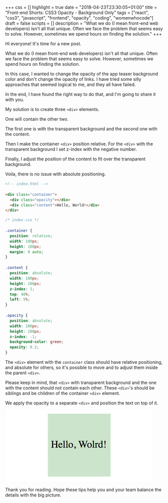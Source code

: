 +++
css = []
highlight = true
date = "2018-04-23T23:30:05+01:00"
title = "Front-end Shorts: CSS3 Opacity - Background Only"
tags = ["react", "css3", "javascript", "frontend", "opacity", "coding", "womenwhocode"]
draft = false
scripts = []
description = "What we do (I mean front-end web developers) isn't all that unique. Often we face the problem that seems easy to solve. However, sometimes we spend hours on finding the solution."
+++

Hi everyone! It's time for a new post.

What we do (I mean front-end web developers) isn't all that unique.
Often we face the problem that seems easy to solve. However, sometimes we spend hours on finding the solution.

In this case, I wanted to change the opacity of the app teaser background color and don't change the opacity of links. I have tried some silly approaches that seemed logical to me, and they all have failed.

In the end, I have found the right way to do that, and I'm going to share it with you.

My solution is to create three `<div>` elements.

One will contain the other two.

The first one is with the transparent background and the second one with the content.

Then I make the container `<div>` position relative. For the `<div>` with the transparent background I set z-index with the negative number.

Finally, I adjust the position of the content to fit over the transparent background.

Voila, there is no issue with absolute positioning.

```html
<!-- index.html -->

<div class="container">
  <div class="opacity"></div>
  <div class="content">Hello, World!</div>
</div>
```

```css
/* index.css */

.container {
  position: relative;
  width: 100px;
  height: 100px;
  margin: 0 auto;
}

.content {
  position: absolute;
  width: 100px;
  height: 100px;
  z-index: 1;
  top: 40%;
  left: 5%;
}

.opacity {
  position: absolute;
  width: 100px;
  height: 100px;
  z-index: -1;
  background-color: green;
  opacity: 0.2;
}
```

The `<div>` element with the `container` class should have relative positioning, and absolute for others, so it's possible to move and to adjust them inside the parent `<div>`.

Please keep in mind, that `<div>` with transparent background and the one with the content should not contain each other. These `<div>`'s should be siblings and be children of the container `<div>` element.

We apply the opacity to a separate `<div>` and position the text on top of it.

![Result](/blog/images/css3-opacity.png)

Thank you for reading. Hope these tips help you and your team balance the details with the big picture.
